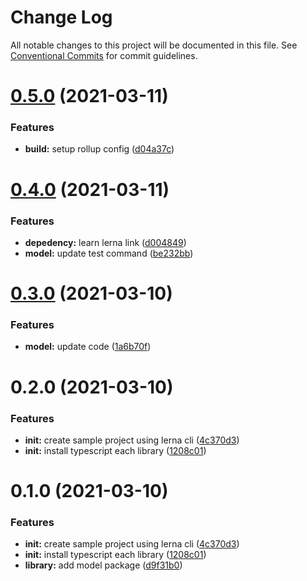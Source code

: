 # Change Log

All notable changes to this project will be documented in this file.
See [Conventional Commits](https://conventionalcommits.org) for commit guidelines.

# [0.5.0](https://github.com/irfanandriansyah1997/lerna/compare/@irfanandriansyah1997/model@0.4.0...@irfanandriansyah1997/model@0.5.0) (2021-03-11)


### Features

* **build:** setup rollup config ([d04a37c](https://github.com/irfanandriansyah1997/lerna/commit/d04a37c634fe958352f03746d1afd4acb524cf87))





# [0.4.0](https://github.com/irfanandriansyah1997/lerna/compare/@irfanandriansyah1997/model@0.3.0...@irfanandriansyah1997/model@0.4.0) (2021-03-11)


### Features

* **depedency:** learn lerna link ([d004849](https://github.com/irfanandriansyah1997/lerna/commit/d0048496e8689207d809e5a407818af76d274237))
* **model:** update test command ([be232bb](https://github.com/irfanandriansyah1997/lerna/commit/be232bb81c3f2eb990f56533960d3ca28fae9436))





# [0.3.0](https://github.com/irfanandriansyah1997/lerna/compare/@irfanandriansyah1997/model@0.2.0...@irfanandriansyah1997/model@0.3.0) (2021-03-10)


### Features

* **model:** update code ([1a6b70f](https://github.com/irfanandriansyah1997/lerna/commit/1a6b70fa6d450fec18a7f875d7c70f8ed0a2ce42))





# 0.2.0 (2021-03-10)


### Features

* **init:** create sample project using lerna cli ([4c370d3](https://github.com/irfanandriansyah1997/lerna/commit/4c370d31166b951eaf7fa6b000795482a902865d))
* **init:** install typescript each library ([1208c01](https://github.com/irfanandriansyah1997/lerna/commit/1208c01fdb408b15a729b28acecd6fdf6196c635))





# 0.1.0 (2021-03-10)


### Features

* **init:** create sample project using lerna cli ([4c370d3](https://github.com/irfanandriansyah1997/lerna/commit/4c370d31166b951eaf7fa6b000795482a902865d))
* **init:** install typescript each library ([1208c01](https://github.com/irfanandriansyah1997/lerna/commit/1208c01fdb408b15a729b28acecd6fdf6196c635))
* **library:** add model package ([d9f31b0](https://github.com/irfanandriansyah1997/lerna/commit/d9f31b0d90d274f91658b1ab2af7b429dfa35e75))
